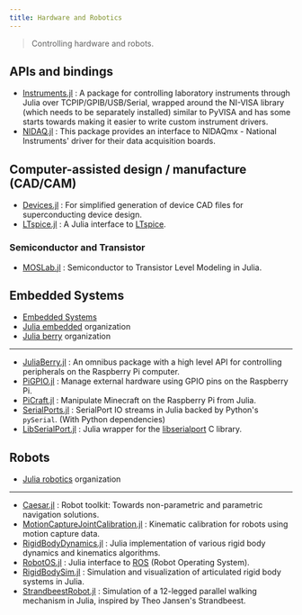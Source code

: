 ```yaml
---
title: Hardware and Robotics
---
```


> Controlling hardware and robots.

## APIs and bindings

- [Instruments.jl](https://github.com/BBN-Q/Instruments.jl) : A package for controlling laboratory instruments through Julia over TCPIP/GPIB/USB/Serial, wrapped around the NI-VISA library (which needs to be separately installed) similar to PyVISA and has some starts towards making it easier to write custom instrument drivers.
- [NIDAQ.jl](https://github.com/JaneliaSciComp/NIDAQ.jl) : This package provides an interface to NIDAQmx - National Instruments' driver for their data acquisition boards.


## Computer-assisted design / manufacture (CAD/CAM)

- [Devices.jl](https://github.com/PainterQubits/Devices.jl) : For simplified generation of device CAD files for superconducting device design.
- [LTspice.jl](https://github.com/cstook/LTspice.jl) : A Julia interface to [LTspice](https://www.analog.com/en/design-center/design-tools-and-calculators/ltspice-simulator.html).

### Semiconductor and Transistor

- [MOSLab.jl](https://github.com/Rapos0/MOSLab.jl) : Semiconductor to Transistor Level Modeling in Julia.

## Embedded Systems

- [Embedded Systems](https://en.wikipedia.org/wiki/Category:Embedded_systems)
- [Julia embedded](https://github.com/Julia-Embedded) organization
- [Julia berry](https://github.com/JuliaBerry) organization

---

- [JuliaBerry.jl](https://github.com/JuliaBerry/JuliaBerry.jl) : An omnibus package with a high level API for controlling peripherals on the Raspberry Pi computer.
- [PiGPIO.jl](https://github.com/JuliaBerry/PiGPIO.jl) : Manage external hardware using GPIO pins on the Raspberry Pi.
- [PiCraft.jl](https://github.com/JuliaBerry/PiCraft.jl) : Manipulate Minecraft on the Raspberry Pi from Julia.
- [SerialPorts.jl](https://github.com/JuliaIO/SerialPorts.jl) : SerialPort IO streams in Julia backed by Python's `pySerial`. (With Python dependencies)
- [LibSerialPort.jl](https://github.com/JuliaIO/LibSerialPort.jl) : Julia wrapper for the [libserialport](https://github.com/sigrokproject/libserialport) C library.

## Robots

- [Julia robotics](https://github.com/JuliaRobotics) organization

---

- [Caesar.jl](https://github.com/JuliaRobotics/Caesar.jl) : Robot toolkit: Towards non-parametric and parametric navigation solutions.
- [MotionCaptureJointCalibration.jl](https://github.com/JuliaRobotics/MotionCaptureJointCalibration.jl) : Kinematic calibration for robots using motion capture data.
- [RigidBodyDynamics.jl](https://github.com/JuliaRobotics/RigidBodyDynamics.jl) : Julia implementation of various rigid body dynamics and kinematics algorithms.
- [RobotOS.jl](https://github.com/jdlangs/RobotOS.jl) : Julia interface to [ROS](http://wiki.ros.org/) (Robot Operating System).
- [RigidBodySim.jl](https://github.com/JuliaRobotics/RigidBodySim.jl) : Simulation and visualization of articulated rigid body systems in Julia.
- [StrandbeestRobot.jl](https://github.com/rdeits/StrandbeestRobot.jl) : Simulation of a 12-legged parallel walking mechanism in Julia, inspired by Theo Jansen's Strandbeest.
